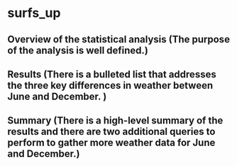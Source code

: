 # surfs_up

## Overview of the statistical analysis (The purpose of the analysis is well defined.)


## Results (There is a bulleted list that addresses the three key differences in weather between June and December. )


## Summary (There is a high-level summary of the results and there are two additional queries to perform to gather more weather data for June and December.)